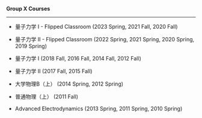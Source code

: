 **Group X Courses**

***

* 量子力学 I - Flipped Classroom (2023 Spring, 2021 Fall, 2020 Fall)

* 量子力学 II - Flipped Classroom (2022 Spring, 2021 Spring, 2020 Spring, 2019 Spring)

* 量子力学 I (2018 Fall, 2016 Fall, 2014 Fall, 2012 Fall)

* 量子力学 II (2017 Fall, 2015 Fall)

* 大学物理B（上） (2014 Spring, 2012 Spring)

* 普通物理（上） (2011 Fall)

* Advanced Electrodynamics (2013 Spring, 2011 Spring, 2010 Spring)
